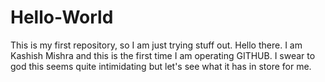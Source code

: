 # Hello-World
This is my first repository, so I am just trying stuff out.
Hello there.
I am Kashish Mishra and this is the first time I am operating GITHUB. I swear to god this seems quite intimidating but let's see what it has in store for me. 
